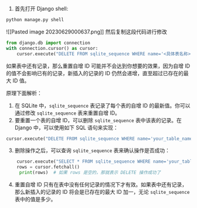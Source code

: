 1. 首先打开 Django shell:

```python
python manage.py shell
```
![[Pasted image 20230629000637.png]]
然后复制这段代码进行修改

```python
from django.db import connection
with connection.cursor() as cursor:
    cursor.execute("DELETE FROM sqlite_sequence WHERE name='<具体表名称>';")

```
如果表中还有记录，那么重置自增 ID 可能并不会达到你想要的效果，因为自增 ID 的值不会影响已有的记录，新插入的记录的 ID 仍然会递增，直至超过已存在的最大 ID 值。


原理下面解析：

1. 在 SQLite 中，`sqlite_sequence` 表记录了每个表的自增 ID 的最新值。你可以通过修改 `sqlite_sequence` 表来重置自增 ID。
2. 要重置一个表的自增 ID，可以删除 `sqlite_sequence` 表中该表的记录。在 Django 中，可以使用如下 SQL 语句来实现：
```python
cursor.execute("DELETE FROM sqlite_sequence WHERE name='your_table_name';")
```
3. 删除操作之后，可以查询 `sqlite_sequence` 表来确认操作是否成功：
```python
    cursor.execute("SELECT * FROM sqlite_sequence WHERE name='your_table_name';") 
    rows = cursor.fetchall()
     print(rows)  # 如果 rows 是空的，那就表示 DELETE 操作成功了
```
4. 重置自增 ID 只有在表中没有任何记录的情况下才有效。如果表中还有记录，那么新插入的记录的 ID 将会是已存在的最大 ID 加一，无论 `sqlite_sequence` 表中的值是多少。


